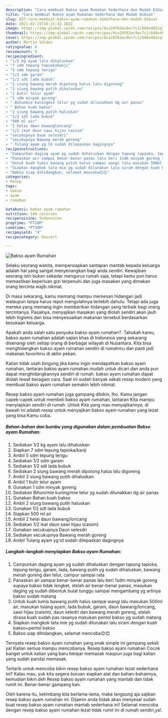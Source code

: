 ```yaml
---
description: "Cara membuat Bakso ayam Rumahan Sederhana dan Mudah Dibuat"
title: "Cara membuat Bakso ayam Rumahan Sederhana dan Mudah Dibuat"
slug: 827-cara-membuat-bakso-ayam-rumahan-sederhana-dan-mudah-dibuat
date: 2021-02-15T20:15:42.182Z
image: https://img-global.cpcdn.com/recipes/8ca19f63ac9ec7c2/680x482cq70/bakso-ayam-rumahan-foto-resep-utama.jpg
thumbnail: https://img-global.cpcdn.com/recipes/8ca19f63ac9ec7c2/680x482cq70/bakso-ayam-rumahan-foto-resep-utama.jpg
cover: https://img-global.cpcdn.com/recipes/8ca19f63ac9ec7c2/680x482cq70/bakso-ayam-rumahan-foto-resep-utama.jpg
author: Myrtie Valdez
ratingvalue: 4
reviewcount: 9
recipeingredient:
- "1/2 kg ayam lalu dihaluskan"
- "7 sdm tepung tapiokakanji"
- "5 sdm tepung terigu"
- "1/2 sdm garam"
- "1/2 sdt lada bubuk"
- "2 siung bawang merah dipotong halus lalu digoreng"
- "3 siung bawang putih dihaluskan"
- "1 butir telur ayam"
- "1 sdm minyak goreng"
- " Bihunmie kuningmie telur yg sudah dilunakkan dg air panas"
- " Bahan kuah bakso"
- "2 siung bawang putih haluskan"
- "1/2 sdt lada bubuk"
- "500 ml air"
- "2 helai daun bawangloncang"
- "1/2 ikat daun sawi hijau caisim"
- "secukupnya Daun selesdri"
- "secukupnya Bawang merah goreng"
- " Tulang ayam yg td sudah dilepaskan dagingnya"
recipeinstructions:
- "Campurkan daging ayam yg sudah dihaluskan dengan tapung tapioka, tepung terigu, garam, lada, bawang putih yg sudah dihaluskan, bawang merah goreng dan telur, campur sampai rata"
- "Panaskan air sampai benar-benar panas lalu beri 1sdm minyak goreng supaya bakso tidak lengket, stelah air benar-benar panas, masukan daging yg sudah dibentuk bulat tunggu sampai mengambang yg artinya bakso sudah matang"
- "Untuk kuah tumis bawang putih halus sampai wangi lalu masukan 500ml air, masukan tulang ayam, lada bubuk, garam, daun bawang/loncang, sawi hijau (caisim), daun seledri dan bawang merah goreng, stelah dirasa kuah sudah pas rasanya masukan pentol bakso yg sudah matang"
- "Siapkan mangkok tata mie yg sudah dilunakan lalu siram dengan kuah bakso+pentol bakso"
- "Bakso siap dihidangkan, selamat mencoba😊😊"
categories:
- Resep
tags:
- bakso
- ayam
- rumahan

katakunci: bakso ayam rumahan 
nutrition: 149 calories
recipecuisine: Indonesian
preptime: "PT28M"
cooktime: "PT38M"
recipeyield: "4"
recipecategory: Dessert

---
```



![Bakso ayam Rumahan](https://img-global.cpcdn.com/recipes/8ca19f63ac9ec7c2/680x482cq70/bakso-ayam-rumahan-foto-resep-utama.jpg)

Selaku seorang wanita, mempersiapkan santapan mantab kepada keluarga adalah hal yang sangat menyenangkan bagi anda sendiri. Kewajiban seorang istri bukan sekadar mengurus rumah saja, tetapi kamu pun harus memastikan keperluan gizi terpenuhi dan juga masakan yang dimakan orang tercinta wajib nikmat.

Di masa  sekarang, kamu memang mampu memesan hidangan jadi walaupun tanpa harus repot mengolahnya terlebih dahulu. Tetapi ada juga mereka yang memang ingin memberikan hidangan yang terbaik bagi orang tercintanya. Pasalnya, menyajikan masakan yang diolah sendiri akan jauh lebih higienis dan bisa menyesuaikan makanan tersebut berdasarkan kesukaan keluarga. 



Apakah anda salah satu penyuka bakso ayam rumahan?. Tahukah kamu, bakso ayam rumahan adalah sajian khas di Indonesia yang sekarang disenangi oleh setiap orang di berbagai wilayah di Nusantara. Kita bisa menghidangkan bakso ayam rumahan sendiri di rumahmu dan pasti jadi makanan favoritmu di akhir pekan.

Kalian tidak usah bingung jika kamu ingin mendapatkan bakso ayam rumahan, lantaran bakso ayam rumahan mudah untuk dicari dan anda pun dapat menghidangkannya sendiri di rumah. bakso ayam rumahan dapat diolah lewat beragam cara. Saat ini sudah banyak sekali resep modern yang membuat bakso ayam rumahan semakin lebih nikmat.

Resep bakso ayam rumahan juga gampang dibikin, lho. Kamu jangan capek-capek untuk membeli bakso ayam rumahan, lantaran Kita mampu menyiapkan sendiri di rumah. Untuk Kita yang mau menyajikannya, di bawah ini adalah resep untuk menyajikan bakso ayam rumahan yang lezat yang bisa Kamu coba.

<!--inarticleads1-->

##### Bahan-bahan dan bumbu yang digunakan dalam pembuatan Bakso ayam Rumahan:

1. Sediakan 1/2 kg ayam lalu dihaluskan
1. Siapkan 7 sdm tepung tapioka/kanji
1. Ambil 5 sdm tepung terigu
1. Sediakan 1/2 sdm garam
1. Sediakan 1/2 sdt lada bubuk
1. Sediakan 2 siung bawang merah dipotong halus lalu digoreng
1. Ambil 3 siung bawang putih dihaluskan
1. Ambil 1 butir telur ayam
1. Gunakan 1 sdm minyak goreng
1. Sediakan  Bihun/mie kuning/mie telur yg sudah dilunakkan dg air panas
1. Gunakan  Bahan kuah bakso
1. Ambil 2 siung bawang putih haluskan
1. Gunakan 1/2 sdt lada bubuk
1. Siapkan 500 ml air
1. Ambil 2 helai daun bawang/loncang
1. Sediakan 1/2 ikat daun sawi hijau (caisim)
1. Gunakan secukupnya Daun selesdri
1. Sediakan secukupnya Bawang merah goreng
1. Ambil  Tulang ayam yg td sudah dilepaskan dagingnya




<!--inarticleads2-->

##### Langkah-langkah menyiapkan Bakso ayam Rumahan:

1. Campurkan daging ayam yg sudah dihaluskan dengan tapung tapioka, tepung terigu, garam, lada, bawang putih yg sudah dihaluskan, bawang merah goreng dan telur, campur sampai rata
1. Panaskan air sampai benar-benar panas lalu beri 1sdm minyak goreng supaya bakso tidak lengket, stelah air benar-benar panas, masukan daging yg sudah dibentuk bulat tunggu sampai mengambang yg artinya bakso sudah matang
1. Untuk kuah tumis bawang putih halus sampai wangi lalu masukan 500ml air, masukan tulang ayam, lada bubuk, garam, daun bawang/loncang, sawi hijau (caisim), daun seledri dan bawang merah goreng, stelah dirasa kuah sudah pas rasanya masukan pentol bakso yg sudah matang
1. Siapkan mangkok tata mie yg sudah dilunakan lalu siram dengan kuah bakso+pentol bakso
1. Bakso siap dihidangkan, selamat mencoba😊😊




Ternyata resep bakso ayam rumahan yang enak simple ini gampang sekali ya! Kalian semua mampu mencobanya. Resep bakso ayam rumahan Cocok banget untuk kalian yang baru belajar memasak maupun juga bagi kalian yang sudah pandai memasak.

Tertarik untuk mencoba bikin resep bakso ayam rumahan lezat sederhana ini? Kalau mau, yuk kita segera buruan siapkan alat dan bahan-bahannya, kemudian bikin deh Resep bakso ayam rumahan yang mantab dan tidak rumit ini. Benar-benar gampang kan. 

Oleh karena itu, ketimbang kita berlama-lama, maka langsung aja sajikan resep bakso ayam rumahan ini. Dijamin anda tiidak akan menyesal sudah buat resep bakso ayam rumahan mantab sederhana ini! Selamat mencoba dengan resep bakso ayam rumahan lezat tidak rumit ini di rumah sendiri,ya!.

